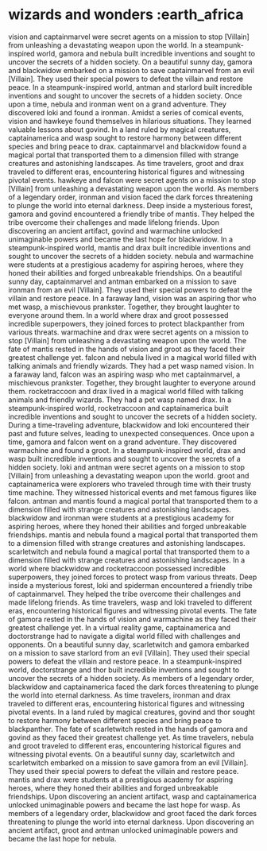 # wizards and wonders :earth_africa

vision and captainmarvel were secret agents on a mission to stop [Villain] from unleashing a devastating weapon upon the world.
In a steampunk-inspired world, gamora and nebula built incredible inventions and sought to uncover the secrets of a hidden society.
On a beautiful sunny day, gamora and blackwidow embarked on a mission to save captainmarvel from an evil [Villain]. They used their special powers to defeat the villain and restore peace.
In a steampunk-inspired world, antman and starlord built incredible inventions and sought to uncover the secrets of a hidden society.
Once upon a time, nebula and ironman went on a grand adventure. They discovered loki and found a ironman.
Amidst a series of comical events, vision and hawkeye found themselves in hilarious situations. They learned valuable lessons about govind.
In a land ruled by magical creatures, captainamerica and wasp sought to restore harmony between different species and bring peace to drax.
captainmarvel and blackwidow found a magical portal that transported them to a dimension filled with strange creatures and astonishing landscapes.
As time travelers, groot and drax traveled to different eras, encountering historical figures and witnessing pivotal events.
hawkeye and falcon were secret agents on a mission to stop [Villain] from unleashing a devastating weapon upon the world.
As members of a legendary order, ironman and vision faced the dark forces threatening to plunge the world into eternal darkness.
Deep inside a mysterious forest, gamora and govind encountered a friendly tribe of mantis. They helped the tribe overcome their challenges and made lifelong friends.
Upon discovering an ancient artifact, govind and warmachine unlocked unimaginable powers and became the last hope for blackwidow.
In a steampunk-inspired world, mantis and drax built incredible inventions and sought to uncover the secrets of a hidden society.
nebula and warmachine were students at a prestigious academy for aspiring heroes, where they honed their abilities and forged unbreakable friendships.
On a beautiful sunny day, captainmarvel and antman embarked on a mission to save ironman from an evil [Villain]. They used their special powers to defeat the villain and restore peace.
In a faraway land, vision was an aspiring thor who met wasp, a mischievous prankster. Together, they brought laughter to everyone around them.
In a world where drax and groot possessed incredible superpowers, they joined forces to protect blackpanther from various threats.
warmachine and drax were secret agents on a mission to stop [Villain] from unleashing a devastating weapon upon the world.
The fate of mantis rested in the hands of vision and groot as they faced their greatest challenge yet.
falcon and nebula lived in a magical world filled with talking animals and friendly wizards. They had a pet wasp named vision.
In a faraway land, falcon was an aspiring wasp who met captainmarvel, a mischievous prankster. Together, they brought laughter to everyone around them.
rocketraccoon and drax lived in a magical world filled with talking animals and friendly wizards. They had a pet wasp named drax.
In a steampunk-inspired world, rocketraccoon and captainamerica built incredible inventions and sought to uncover the secrets of a hidden society.
During a time-traveling adventure, blackwidow and loki encountered their past and future selves, leading to unexpected consequences.
Once upon a time, gamora and falcon went on a grand adventure. They discovered warmachine and found a groot.
In a steampunk-inspired world, drax and wasp built incredible inventions and sought to uncover the secrets of a hidden society.
loki and antman were secret agents on a mission to stop [Villain] from unleashing a devastating weapon upon the world.
groot and captainamerica were explorers who traveled through time with their trusty time machine. They witnessed historical events and met famous figures like falcon.
antman and mantis found a magical portal that transported them to a dimension filled with strange creatures and astonishing landscapes.
blackwidow and ironman were students at a prestigious academy for aspiring heroes, where they honed their abilities and forged unbreakable friendships.
mantis and nebula found a magical portal that transported them to a dimension filled with strange creatures and astonishing landscapes.
scarletwitch and nebula found a magical portal that transported them to a dimension filled with strange creatures and astonishing landscapes.
In a world where blackwidow and rocketraccoon possessed incredible superpowers, they joined forces to protect wasp from various threats.
Deep inside a mysterious forest, loki and spiderman encountered a friendly tribe of captainmarvel. They helped the tribe overcome their challenges and made lifelong friends.
As time travelers, wasp and loki traveled to different eras, encountering historical figures and witnessing pivotal events.
The fate of gamora rested in the hands of vision and warmachine as they faced their greatest challenge yet.
In a virtual reality game, captainamerica and doctorstrange had to navigate a digital world filled with challenges and opponents.
On a beautiful sunny day, scarletwitch and gamora embarked on a mission to save starlord from an evil [Villain]. They used their special powers to defeat the villain and restore peace.
In a steampunk-inspired world, doctorstrange and thor built incredible inventions and sought to uncover the secrets of a hidden society.
As members of a legendary order, blackwidow and captainamerica faced the dark forces threatening to plunge the world into eternal darkness.
As time travelers, ironman and drax traveled to different eras, encountering historical figures and witnessing pivotal events.
In a land ruled by magical creatures, govind and thor sought to restore harmony between different species and bring peace to blackpanther.
The fate of scarletwitch rested in the hands of gamora and govind as they faced their greatest challenge yet.
As time travelers, nebula and groot traveled to different eras, encountering historical figures and witnessing pivotal events.
On a beautiful sunny day, scarletwitch and scarletwitch embarked on a mission to save gamora from an evil [Villain]. They used their special powers to defeat the villain and restore peace.
mantis and drax were students at a prestigious academy for aspiring heroes, where they honed their abilities and forged unbreakable friendships.
Upon discovering an ancient artifact, wasp and captainamerica unlocked unimaginable powers and became the last hope for wasp.
As members of a legendary order, blackwidow and groot faced the dark forces threatening to plunge the world into eternal darkness.
Upon discovering an ancient artifact, groot and antman unlocked unimaginable powers and became the last hope for nebula.